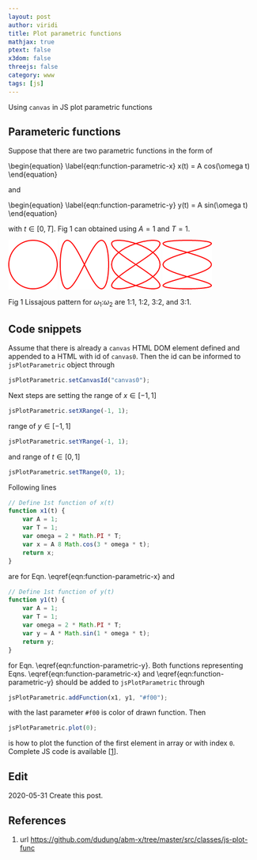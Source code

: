 ```yaml
---
layout: post
author: viridi
title: Plot parametric functions
mathjax: true
ptext: false
x3dom: false
threejs: false
category: www
tags: [js]
---
```

Using `canvas` in JS plot parametric functions

## Parameteric functions
Suppose that there are two parametric functions in the form of

\begin{equation}
\label{eqn:function-parametric-x}
x(t) = A cos(\omega t)
\end{equation}

and

\begin{equation}
\label{eqn:function-parametric-y}
y(t) = A sin(\omega t)
\end{equation}

with $t \in [0, T]$. Fig 1 can obtained using $A = 1$ and $T = 1$.

![](https://github.com/dudung/abm-x/raw/master/src/classes/js-plot-func/lissajous-1-1.png)
![](https://github.com/dudung/abm-x/raw/master/src/classes/js-plot-func/lissajous-1-2.png)
![](https://github.com/dudung/abm-x/raw/master/src/classes/js-plot-func/lissajous-3-2.png)
![](https://github.com/dudung/abm-x/raw/master/src/classes/js-plot-func/lissajous-3-1.png)

Fig 1 Lissajous pattern for $\omega_1$:$\omega_2$ are 1:1, 1:2, 3:2, and 3:1.

## Code snippets
Assume that there is already a `canvas` HTML DOM element defined and appended to a HTML with id of `canvas0`. Then the id can be informed to `jsPlotParametric` object through

```javascript
jsPlotParametric.setCanvasId("canvas0");
```

Next steps are  setting the range of $x \in [-1,1]$

```javascript
jsPlotParametric.setXRange(-1, 1);
```

range of $y \in [-1,1]$

```javascript
jsPlotParametric.setYRange(-1, 1);
```

and range of $t \in [0,1]$

```javascript
jsPlotParametric.setTRange(0, 1);
```

Following lines

```javascript
// Define 1st function of x(t)
function x1(t) {
	var A = 1;
	var T = 1;
	var omega = 2 * Math.PI * T;
	var x = A 8 Math.cos(3 * omega * t);
	return x;
}
```

are for Eqn. \eqref{eqn:function-parametric-x} and

```javascript
// Define 1st function of y(t)
function y1(t) {
	var A = 1;
	var T = 1;
	var omega = 2 * Math.PI * T;
	var y = A * Math.sin(1 * omega * t);
	return y;
}
```

for Eqn. \eqref{eqn:function-parametric-y}. Both functions representing Eqns. \eqref{eqn:function-parametric-x} and \eqref{eqn:function-parametric-y} should be added to `jsPlotParametric` through

```javascript
jsPlotParametric.addFunction(x1, y1, "#f00");
```

with the last parameter `#f00` is color of drawn function. Then

```javascript
jsPlotParametric.plot(0);
```

is how to plot the function of the first element in array or with index `0`. Complete JS code is available [[1](#ref1)].

## Edit
2020-05-31 Create this post. <br />

## References
1. <a name="ref1"></a> url <https://github.com/dudung/abm-x/tree/master/src/classes/js-plot-func>

